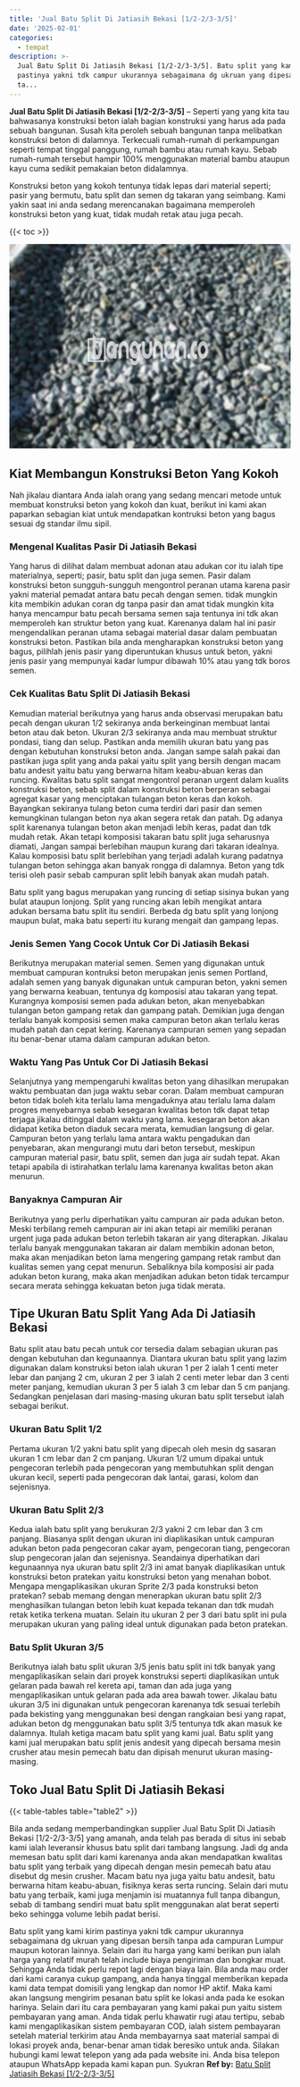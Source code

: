 ```yaml
---
title: 'Jual Batu Split Di Jatiasih Bekasi [1/2-2/3-3/5]'
date: '2025-02-01'
categories:
  - tempat
description: >-
  Jual Batu Split Di Jatiasih Bekasi [1/2-2/3-3/5]. Batu split yang kami kirim
  pastinya yakni tdk campur ukurannya sebagaimana dg ukruan yang dipesan bersih
  ta...
---
```


**Jual Batu Split Di Jatiasih Bekasi \[1/2-2/3-3/5\]** – Seperti yang yang kita tau bahwasanya konstruksi beton ialah bagian konstruksi yang harus ada pada sebuah bangunan. Susah kita peroleh sebuah bangunan tanpa melibatkan konstruksi beton di dalamnya. Terkecuali rumah-rumah di perkampungan seperti tempat tinggal panggung, rumah bambu atau rumah kayu. Sebab rumah-rumah tersebut hampir 100% menggunakan material bambu ataupun kayu cuma sedikit pemakaian beton didalamnya.

Konstruksi beton yang kokoh tentunya tidak lepas dari material seperti; pasir yang bermutu, batu split dan semen dg takaran yang seimbang. Kami yakin saat ini anda sedang merencanakan bagaimana memperoleh konstruksi beton yang kuat, tidak mudah retak atau juga pecah.

{{< toc >}}

![Jual Batu Split Di Jatiasih Bekasi [1/2-2/3-3/5]](/images/jual-batu-split-12.png)

## Kiat Membangun Konstruksi Beton Yang Kokoh

Nah jikalau diantara Anda ialah orang yang sedang mencari metode untuk membuat konstruksi beton yang kokoh dan kuat, berikut ini kami akan paparkan sebagian kiat untuk mendapatkan kontruksi beton yang bagus sesuai dg standar ilmu sipil.

### Mengenal Kualitas Pasir Di Jatiasih Bekasi

Yang harus di dilihat dalam membuat adonan atau adukan cor itu ialah tipe materialnya, seperti; pasir, batu split dan juga semen. Pasir dalam konstruksi beton sungguh-sungguh mengontrol peranan utama karena pasir yakni material pemadat antara batu pecah dengan semen. tidak mungkin kita membikin adukan coran dg tanpa pasir dan amat tidak mungkin kita hanya mencampur batu pecah bersama semen saja tentunya ini tdk akan memperoleh kan struktur beton yang kuat. Karenanya dalam hal ini pasir mengendalikan peranan utama sebagai material dasar dalam pembuatan konstruksi beton. Pastikan bila anda mengharapkan konstruksi beton yang bagus, pilihlah jenis pasir yang diperuntukan khusus untuk beton, yakni jenis pasir yang mempunyai kadar lumpur dibawah 10% atau yang tdk boros semen.

### Cek Kualitas Batu Split Di Jatiasih Bekasi

Kemudian material berikutnya yang harus anda observasi merupakan batu pecah dengan ukuran 1/2 sekiranya anda berkeinginan membuat lantai beton atau dak beton. Ukuran 2/3 sekiranya anda mau membuat struktur pondasi, tiang dan selup. Pastikan anda memilih ukuran batu yang pas dengan kebutuhan konstruksi beton anda. Jangan sampe salah pakai dan pastikan juga split yang anda pakai yaitu split yang bersih dengan macam batu andesit yaitu batu yang berwarna hitam keabu-abuan keras dan runcing. Kwalitas batu split sangat mengontrol peranan urgent dalam kualits konstruksi beton, sebab split dalam konstruksi beton berperan sebagai agregat kasar yang menciptakan tulangan beton keras dan kokoh. Bayangkan sekiranya tulang beton cuma terdiri dari pasir dan semen kemungkinan tulangan beton nya akan segera retak dan patah. Dg adanya split karenanya tulangan beton akan menjadi lebih keras, padat dan tdk mudah retak. Akan tetapi komposisi takaran batu split juga seharusnya diamati, Jangan sampai berlebihan maupun kurang dari takaran idealnya. Kalau komposisi batu split berlebihan yang terjadi adalah kurang padatnya tulangan beton sehingga akan banyak rongga di dalamnya. Beton yang tdk terisi oleh pasir sebab campuran split lebih banyak akan mudah patah.

Batu split yang bagus merupakan yang runcing di setiap sisinya bukan yang bulat ataupun lonjong. Split yang runcing akan lebih mengikat antara adukan bersama batu split itu sendiri. Berbeda dg batu split yang lonjong maupun bulat, maka batu seperti itu kurang mengait dan gampang lepas.

### Jenis Semen Yang Cocok Untuk Cor Di Jatiasih Bekasi

Berikutnya merupakan material semen. Semen yang digunakan untuk membuat campuran kontruksi beton merupakan jenis semen Portland, adalah semen yang banyak digunakan untuk campuran beton, yakni semen yang berwarna keabuan, tentunya dg komposisi atau takaran yang tepat. Kurangnya komposisi semen pada adukan beton, akan menyebabkan tulangan beton gampang retak dan gampang patah. Demikian juga dengan terlalu banyak komposisi semen maka campuran beton akan terlalu keras mudah patah dan cepat kering. Karenanya campuran semen yang sepadan itu benar-benar utama dalam campuran adukan beton.

### Waktu Yang Pas Untuk Cor Di Jatiasih Bekasi

Selanjutnya yang mempengaruhi kwalitas beton yang dihasilkan merupakan waktu pembuatan dan juga waktu sebar coran. Dalam membuat campuran beton tidak boleh kita terlalu lama mengaduknya atau terlalu lama dalam progres menyebarnya sebab kesegaran kwalitas beton tdk dapat tetap terjaga jikalau ditinggal dalam waktu yang lama. kesegaran beton akan didapat ketika beton diaduk secara merata, kemudian langsung di gelar. Campuran beton yang terlalu lama antara waktu pengadukan dan penyebaran, akan mengurangi mutu dari beton tersebut, meskipun campuran material pasir, batu split, semen dan juga air sudah tepat. Akan tetapi apabila di istirahatkan terlalu lama karenanya kwalitas beton akan menurun.

### Banyaknya Campuran Air

Berikutnya yang perlu diperhatikan yaitu campuran air pada adukan beton. Meski terbilang remeh campuran air ini akan tetapi air memiliki peranan urgent juga pada adukan beton terlebih takaran air yang diterapkan. Jikalau terlalu banyak menggunakan takaran air dalam membikin adonan beton, maka akan menjadikan beton lama mengering gampang retak rambut dan kualitas semen yang cepat menurun. Sebaliknya bila komposisi air pada adukan beton kurang, maka akan menjadikan adukan beton tidak tercampur secara merata sehingga kekuatan beton juga tidak merata.

## Tipe Ukuran Batu Split Yang Ada Di Jatiasih Bekasi

Batu split atau batu pecah untuk cor tersedia dalam sebagian ukuran pas dengan kebutuhan dan kegunaannya. Diantara ukuran batu split yang lazim digunakan dalam konstruksi beton ialah ukuran 1 per 2 ialah 1 centi meter lebar dan panjang 2 cm, ukuran 2 per 3 ialah 2 centi meter lebar dan 3 centi meter panjang, kemudian ukuran 3 per 5 ialah 3 cm lebar dan 5 cm panjang. Sedangkan penjelasan dari masing-masing ukuran batu split tersebut ialah sebagai berikut.

### Ukuran Batu Split 1/2

Pertama ukuran 1/2 yakni batu split yang dipecah oleh mesin dg sasaran ukuran 1 cm lebar dan 2 cm panjang. Ukuran 1/2 umum dipakai untuk pengecoran terlebih pada pengecoran yang membutuhkan split dengan ukuran kecil, seperti pada pengecoran dak lantai, garasi, kolom dan sejenisnya.

### Ukuran Batu Split 2/3

Kedua ialah batu split yang berukuran 2/3 yakni 2 cm lebar dan 3 cm panjang. Biasanya split dengan ukuran ini diaplikasikan untuk campuran adukan beton pada pengecoran cakar ayam, pengecoran tiang, pengecoran slup pengecoran jalan dan sejenisnya. Seandainya diperhatikan dari kegunaannya nya ukuran batu split 2/3 ini amat banyak diaplikasikan untuk konstruksi beton pratekan yaitu konstruksi beton yang menahan bobot. Mengapa mengaplikasikan ukuran Sprite 2/3 pada konstruksi beton pratekan? sebab memang dengan menerapkan ukuran batu split 2/3 menghasilkan tulangan beton lebih kuat kepada tekanan dan tdk mudah retak ketika terkena muatan. Selain itu ukuran 2 per 3 dari batu split ini pula merupakan ukuran yang paling ideal untuk digunakan pada beton pratekan.

### Batu Split Ukuran 3/5

Berikutnya ialah batu split ukuran 3/5 jenis batu split ini tdk banyak yang mengaplikasikan selain dari proyek konstruksi seperti diaplikasikan untuk gelaran pada bawah rel kereta api, taman dan ada juga yang mengaplikasikan untuk gelaran pada ada area bawah tower. Jikalau batu ukuran 3/5 ini digunakan untuk pengecoran karenanya tdk sesuai terlebih pada bekisting yang menggunakan besi dengan rangkaian besi yang rapat, adukan beton dg menggunakan batu split 3/5 tentunya tdk akan masuk ke dalamnya. Itulah ketiga macam batu split yang kami jual. Batu split yang kami jual merupakan batu split jenis andesit yang dipecah bersama mesin crusher atau mesin pemecah batu dan dipisah menurut ukuran masing-masing.

## Toko Jual Batu Split Di Jatiasih Bekasi

{{< table-tables table="table2" >}}

Bila anda sedang memperbandingkan supplier Jual Batu Split Di Jatiasih Bekasi \[1/2-2/3-3/5\] yang amanah, anda telah pas berada di situs ini sebab kami ialah leveransir khusus batu split dari tambang langsung. Jadi dg anda memesan batu split dari kami karenanya anda akan mendapatkan kwalitas batu split yang terbaik yang dipecah dengan mesin pemecah batu atau disebut dg mesin crusher. Macam batu nya juga yaitu batu andesit, batu berwarna hitam keabu-abuan, fisiknya keras serta runcing. Selain dari mutu batu yang terbaik, kami juga menjamin isi muatannya full tanpa dibangun, sebab di tambang sendiri muat batu split menggunakan alat berat seperti beko sehingga volume lebih padat berisi.

Batu split yang kami kirim pastinya yakni tdk campur ukurannya sebagaimana dg ukruan yang dipesan bersih tanpa ada campuran Lumpur maupun kotoran lainnya. Selain dari itu harga yang kami berikan pun ialah harga yang relatif murah telah include biaya pengiriman dan bongkar muat. Sehingga Anda tidak perlu repot lagi dengan biaya lain. Bila anda mau order dari kami caranya cukup gampang, anda hanya tinggal memberikan kepada kami data tempat domisili yang lengkap dan nomor HP aktif. Maka kami akan langsung mengirim pesanan batu split ke lokasi anda pada ke esokan harinya. Selain dari itu cara pembayaran yang kami pakai pun yaitu sistem pembayaran yang aman. Anda tidak perlu khawatir rugi atau tertipu, sebab kami mengaplikasikan sistem pembayaran COD, ialah sistem pembayaran setelah material terkirim atau Anda membayarnya saat material sampai di lokasi proyek anda, benar-benar aman tidak beresiko untuk anda. Silakan hubungi kami lewat telepon yang ada pada website ini. Anda bisa telepon ataupun WhatsApp kepada kami kapan pun. Syukran
**Ref by:** [Batu Split Jatiasih Bekasi [1/2-2/3-3/5]](https://id.wikipedia.org/wiki/Batu)
